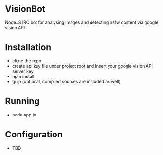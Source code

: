 # VisionBot
NodeJS IRC bot for analysing images and detecting nsfw content via google vision API.

# Installation
- clone the repo
- create api.key file under project root and insert your google vision API server key
- npm install
- gulp (optional, compiled sources are included as well)

# Running
- node app.js

# Configuration
- TBD
